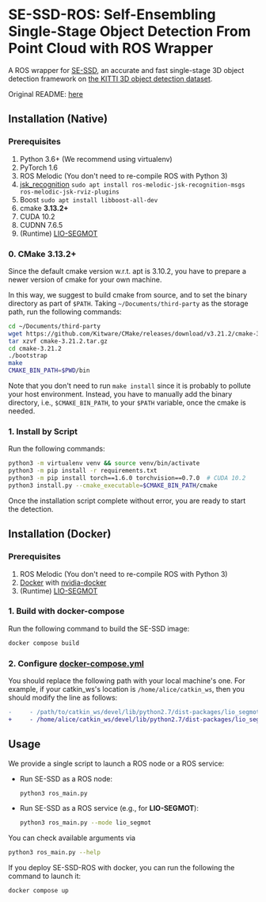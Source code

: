 # SE-SSD-ROS: Self-Ensembling Single-Stage Object Detection From Point Cloud with ROS Wrapper

A ROS wrapper for [SE-SSD](https://github.com/Vegeta2020/SE-SSD), an accurate and fast single-stage 3D object detection framework on [the KITTI 3D object detection dataset](http://www.cvlibs.net/datasets/kitti/eval_object.php?obj_benchmark=3d).

Original README: [here](./SE-SSD.md)

## Installation (Native)

### Prerequisites

1. Python 3.6+ (We recommend using virtualenv)
2. PyTorch 1.6
3. ROS Melodic (You don't need to re-compile ROS with Python 3)
4. [jsk_recognition](https://github.com/jsk-ros-pkg/jsk_recognition) `sudo apt install ros-melodic-jsk-recognition-msgs ros-melodic-jsk-rviz-plugins`
5. Boost `sudo apt install libboost-all-dev`
6. cmake **3.13.2+**
7. CUDA 10.2
8. CUDNN 7.6.5 
9. (Runtime) [LIO-SEGMOT](https://github.com/StephLin/LIO-SEGMOT)

### 0. CMake 3.13.2+

Since the default cmake version w.r.t. apt is 3.10.2, you have to prepare a newer version of cmake for your own machine.

In this way, we suggest to build cmake from source, and to set the binary directory as part of `$PATH`.
Taking `~/Documents/third-party` as the storage path, run the following commands:

```bash
cd ~/Documents/third-party
wget https://github.com/Kitware/CMake/releases/download/v3.21.2/cmake-3.21.2.tar.gz
tar xzvf cmake-3.21.2.tar.gz
cd cmake-3.21.2
./bootstrap
make
CMAKE_BIN_PATH=$PWD/bin
```

Note that you don't need to run `make install` since it is probably to pollute your host environment.
Instead, you have to manually add the binary directory, i.e., `$CMAKE_BIN_PATH`, to your `$PATH` variable, once the cmake is needed.

### 1. Install by Script

Run the following commands:

```bash
python3 -m virtualenv venv && source venv/bin/activate
python3 -m pip install -r requirements.txt
python3 -m pip install torch==1.6.0 torchvision==0.7.0  # CUDA 10.2
python3 install.py --cmake_executable=$CMAKE_BIN_PATH/cmake
```

Once the installation script complete without error, you are ready to start the detection.

## Installation (Docker)

### Prerequisites

1. ROS Melodic (You don't need to re-compile ROS with Python 3)
2. [Docker](https://www.docker.com/) with [nvidia-docker](https://github.com/NVIDIA/nvidia-docker)
3. (Runtime) [LIO-SEGMOT](https://github.com/StephLin/LIO-SEGMOT)

### 1. Build with docker-compose

Run the following command to build the SE-SSD image:

```bash
docker compose build
```

### 2. Configure [docker-compose.yml](./docker-compose.yml)

You should replace the following path with your local machine's one. For example, if your catkin_ws's location is `/home/alice/catkin_ws`, then you should modify the line as follows:

```diff
-     - /path/to/catkin_ws/devel/lib/python2.7/dist-packages/lio_segmot:/opt/ros/melodic/lib/python2.7/dist-packages/lio_segmot
+     - /home/alice/catkin_ws/devel/lib/python2.7/dist-packages/lio_segmot:/opt/ros/melodic/lib/python2.7/dist-packages/lio_segmot
```

## Usage

We provide a single script to launch a ROS node or a ROS service:

- Run SE-SSD as a ROS node:

  ```bash
  python3 ros_main.py
  ```

- Run SE-SSD as a ROS service (e.g., for **LIO-SEGMOT**):

  ```bash
  python3 ros_main.py --mode lio_segmot
  ```

You can check available arguments via

```bash
python3 ros_main.py --help
```

If you deploy SE-SSD-ROS with docker, you can run the following the command to launch it:

```bash
docker compose up
```
